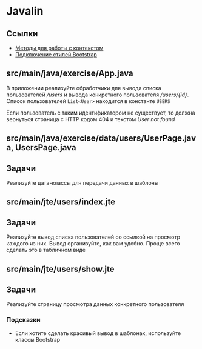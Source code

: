 # Javalin

## Ссылки

* [Методы для работы с контекстом](https://javalin.io/documentation#context)
* [Подключение стилей Bootstrap](https://getbootstrap.com/docs/5.1/getting-started/introduction/#css)

## src/main/java/exercise/App.java

В приложении реализуйте обработчики для вывода списка пользователей */users* и вывода конкретного пользователя */users/{id}*. Список пользователей `List<User>` находится в константе `USERS`

Если пользователь с таким идентификатором не существует, то должна вернуться страница с HTTP кодом 404 и текстом *User not found*

## src/main/java/exercise/data/users/UserPage.java, UsersPage.java

## Задачи

Реализуйте дата-классы для передачи данных в шаблоны

## src/main/jte/users/index.jte

## Задачи

Реализуйте вывод списка пользователей со ссылкой на просмотр каждого из них. Вывод организуйте, как вам удобно. Проще всего сделать это в табличном виде

## src/main/jte/users/show.jte

## Задачи

Реализуйте страницу просмотра данных конкретного пользователя

### Подсказки

* Если хотите сделать красивый вывод в шаблонах, используйте классы Bootstrap
